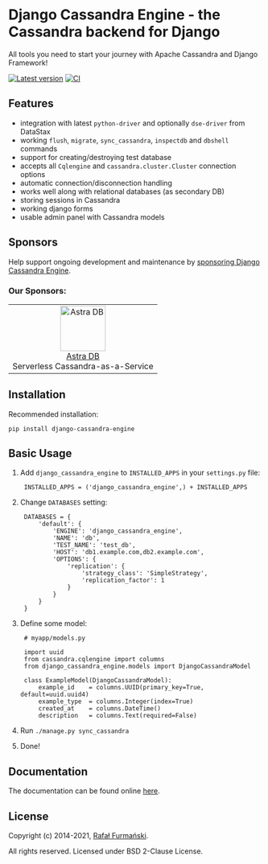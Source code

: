 
# Django Cassandra Engine - the Cassandra backend for Django #

All tools you need to start your journey with Apache Cassandra and Django Framework!

[![Latest version](https://img.shields.io/pypi/v/django-cassandra-engine.svg "Latest version")](https://pypi.python.org/pypi/django-cassandra-engine/)
[![CI](https://api.travis-ci.org/r4fek/django-cassandra-engine.svg?branch=master "CI")](https://travis-ci.org/r4fek/django-cassandra-engine)

## Features ##

* integration with latest `python-driver` and optionally `dse-driver` from DataStax
* working `flush`, `migrate`, `sync_cassandra`, `inspectdb` and
  `dbshell` commands
* support for creating/destroying test database
* accepts all `Cqlengine` and `cassandra.cluster.Cluster` connection options
* automatic connection/disconnection handling
* works well along with relational databases (as secondary DB)
* storing sessions in Cassandra
* working django forms
* usable admin panel with Cassandra models

## Sponsors ##
Help support ongoing development and maintenance by [sponsoring Django Cassandra Engine](https://github.com/sponsors/r4fek).

### Our Sponsors: ###
<table><tr>
<td align="center"><a href="https://astra.datastax.com/register"><img src="https://www.datastax.com/sites/default/files/2021-07/astra-negative-square.png" width="90" height="90" alt="Astra DB" /><br />Astra DB</a><br/>Serverless Cassandra-as-a-Service</td>
</tr></table>


## Installation ##

Recommended installation:

    pip install django-cassandra-engine

## Basic Usage ##

1. Add `django_cassandra_engine` to `INSTALLED_APPS` in your `settings.py` file:

        INSTALLED_APPS = ('django_cassandra_engine',) + INSTALLED_APPS

2. Change `DATABASES` setting:

        DATABASES = {
            'default': {
                'ENGINE': 'django_cassandra_engine',
                'NAME': 'db',
                'TEST_NAME': 'test_db',
                'HOST': 'db1.example.com,db2.example.com',
                'OPTIONS': {
                    'replication': {
                        'strategy_class': 'SimpleStrategy',
                        'replication_factor': 1
                    }
                }
            }
        }

3. Define some model:

        # myapp/models.py

        import uuid
        from cassandra.cqlengine import columns
        from django_cassandra_engine.models import DjangoCassandraModel

        class ExampleModel(DjangoCassandraModel):
            example_id    = columns.UUID(primary_key=True, default=uuid.uuid4)
            example_type  = columns.Integer(index=True)
            created_at    = columns.DateTime()
            description   = columns.Text(required=False)

4. Run `./manage.py sync_cassandra`
5. Done!

## Documentation ##

The documentation can be found online [here](http://r4fek.github.io/django-cassandra-engine/).

## License ##
Copyright (c) 2014-2021, [Rafał Furmański](https://linkedin.com/in/furmanski).

All rights reserved. Licensed under BSD 2-Clause License.
